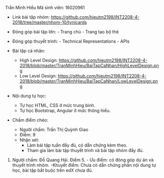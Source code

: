 Trần Minh Hiếu
Mã sinh viên: 16020961

- Link bài tập nhóm: https://github.com/hieutm2198/INT2208-4-2018/tree/master/nhom-10/tynicards

- Đóng góp bài tập lớn:
        - Trang chủ
        - Trang tạo bộ thẻ
- Đóng góp thuyết trình:
        - Technical Representations
        - APIs
- Bài tập cá nhân:
    - High Level Design: https://github.com/hieutm2198/INT2208-4-2018/blob/master/TranMinhHieu/BaiTapCaNhan/HighLevelDesign.png
    - Low Level Design: https://github.com/hieutm2198/INT2208-4-2018/blob/master/TranMinhHieu/BaiTapCaNhan/LowLevelDesign.png

- Nội dung tự học:
    - Tự học HTML, CSS ở mức trung bình.
    - Tự học Bootstrap, Angular ở mức thông hiểu.
    

- Chấm điểm chéo:
     - Người chấm: Trần Thị Quỳnh Giao
     - Điểm: 9
     - Nhận xét:
         - Làm bài tập tuần đầy đủ, có dẫn chứng kèm theo.
         - Tham gia làm bài tập thuyết trình và bài tập nhóm đầy đủ.

1. Người chấm: Đỗ Quang Hải. Điểm 5.
        - Ưu điểm: có đóng góp dự án và thuyết trình nhóm.
        -Khuyết điểm: Chưa có dẫn chứng phần nội dung tự học, bài tập bắt buộc trên edX chưa đủ.
